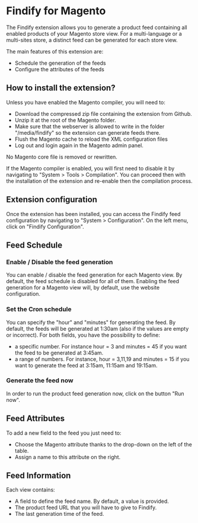Findify for Magento
===================

The Findify extension allows you to generate a product feed containing all enabled products of your Magento store view.
For a multi-language or a multi-sites store, a distinct feed can be generated for each store view.

The main features of this extension are:
- Schedule the generation of the feeds
- Configure the attributes of the feeds

## How to install the extension?

Unless you have enabled the Magento compiler, you will need to:

* Download the compressed zip file containing the extension from Github.
* Unzip it at the root of the Magento folder.
* Make sure that the webserver is allowed to write in the folder "/media/findify" so the extension can generate feeds there.
* Flush the Magento cache to reload the XML configuration files
* Log out and login again in the Magento admin panel.

No Magento core file is removed or rewritten.

If the Magento compiler is enabled, you will first need to disable it by navigating to "System > Tools > Compilation".
You can proceed then with the installation of the extension and re-enable then the compilation process.

## Extension configuration

Once the extension has been installed, you can access the Findify feed configuration by navigating to "System > Configuration".
On the left menu, click on "Findify Configuration".

## Feed Schedule

### Enable / Disable the feed generation
You can enable / disable the feed generation for each Magento view.
By default, the feed schedule is disabled for all of them.
Enabling the feed generation for a Magento view will, by default, use the website configuration. 

### Set the Cron schedule
You can specify the "hour" and "minutes" for generating the feed. By default, the feeds will be generated at 1:30am (also if the values are empty or incorrect).
For both fields, you have the possibility to define:
- a specific number. For instance hour = 3 and minutes = 45 if you want the feed to be generated at 3:45am.
- a range of numbers. For instance, hour = 3,11,19 and minutes = 15 if you want to generate the feed at 3:15am, 11:15am and 19:15am.

### Generate the feed now
In order to run the product feed generation now, click on the button "Run now".

## Feed Attributes
To add a new field to the feed you just need to:
- Choose the Magento attribute thanks to the drop-down on the left of the table.
- Assign a name to this attribute on the right. 

## Feed Information
Each view contains:
- A field to define the feed name. By default, a value is provided.
- The product feed URL that you will have to give to Findify.
- The last generation time of the feed.


